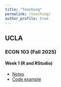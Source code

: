 ```yaml
---
title: "Teaching"
permalink: /teaching/
author_profile: true
---
```

## UCLA
### ECON 103 (Fall 2025)
#### Week 1 (R and RStudio)
* [Notes](/files/UCLA/Econ103/Week_1/Week_1_2025.pdf)
* [Code example](/files/UCLA/Econ103/Week_1/Week_1.R)

<!--
## Lecturer
### University of Chile
#### Master of Arts in Economics
* Workshop: MATLAB and Introduction to Dynamic Programming
  
### Universidad de los Andes, Chile
#### Bachelor of Arts in Economics 
* Monetary Macroeconomics
* Industrial Organization
* Probability Theory  

#### Master of Arts in Economics
* Microeconomic Theory I 

## Teaching Assistant

### University of Chile
#### Bachelor of Arts in Economics
* Introduction to Statistics
* Political Economy
* Econometrics (Quantitative Methods II)

#### Master of Arts in Economics
* Macroeconomics I (Prof. Rómulo Chumacero and Álvaro García-Marín)
* Macroeconomics II (Prof. Eduardo Engel)
* Econometrics I (Prof. Valentina Paredes)
* Econometrics II (Prof. Rómulo Chumacero)
-->

